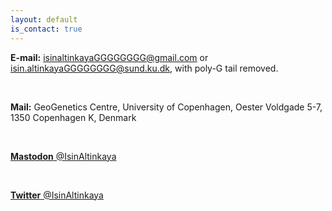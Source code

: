 ```yaml
---
layout: default
is_contact: true
---
```


**E-mail:** isinaltinkayaGGGGGGGG@gmail.com or isin.altinkayaGGGGGGGG@sund.ku.dk, with poly-G tail removed.

<br>

**Mail:** GeoGenetics Centre, University of Copenhagen, Oester Voldgade 5-7, 1350 Copenhagen K, Denmark

<br>

<a href="https://genomic.social/@isinaltinkaya"> **Mastodon** @IsinAltinkaya </a>

<br>

<a href="https://twitter.com/isinaltinkaya"> **Twitter** @IsinAltinkaya</a>

<br>
